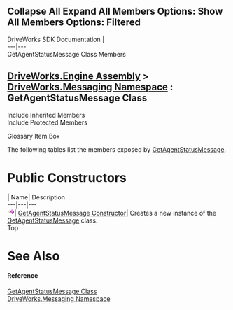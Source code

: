 Collapse All Expand All Members Options: Show All  Members Options: Filtered   
---  
DriveWorks SDK Documentation  |   
---|---  
GetAgentStatusMessage Class Members   
  
[DriveWorks.Engine Assembly](topic2156.md) > [DriveWorks.Messaging Namespace](topic10038.md) : GetAgentStatusMessage Class  
---  
  
Include Inherited Members    
Include Protected Members  


Glossary Item Box

The following tables list the members exposed by [GetAgentStatusMessage](topic10057.md).

# Public Constructors

| Name| Description  
---|---|---  
![Public Constructor](dotnetimages/publicConstructor.gif)| [GetAgentStatusMessage Constructor](topic10063.md)| Creates a new instance of the [GetAgentStatusMessage](topic10057.md) class.   
Top

# See Also

#### Reference

[GetAgentStatusMessage Class](topic10057.md)   
[DriveWorks.Messaging Namespace](topic10038.md)



